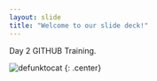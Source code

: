 ```yaml
---
layout: slide
title: "Welcome to our slide deck!"
---
```


Day 2 GITHUB Training.

![defunktocat](https://octodex.github.com/images/defunktocat.png)
{: .center}
